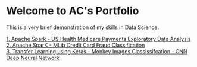 # Welcome to AC's Portfolio

This is a very brief demonstration of my skills in Data Science. 

[1. Apache Spark - US Health Medicare Payments Exploratory Data Analysis](https://github.com/acportfolio/acportfolio/blob/master/Apache_Spark_US_Health_Medicare_Payments_Exploratory_Data_Analysis.ipynb)  
[2. Apache SparK - MLib Credit Card Fraud Classification](https://github.com/acportfolio/acportfolio/blob/master/SparK_MLib_Credit_Card_Fraud_Classification.ipynb)  
[3. Transfer Learning using Keras - Monkey Images Classissifcation - CNN Deep Neural Network](https://github.com/acportfolio/acportfolio/blob/master/Transfer_Learning_CNN_Monkey_Classification.ipynb)  